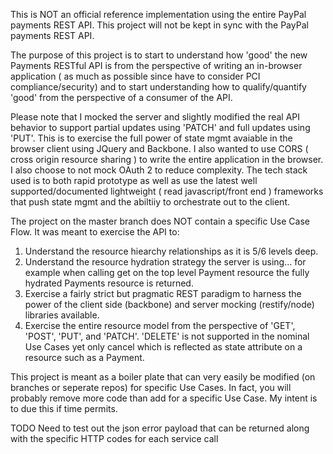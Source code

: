 This is NOT an official reference implementation using the entire PayPal payments REST API.
This project will not be kept in sync with the PayPal payments REST API.

The purpose of this project is to start to understand how 'good' the
   new Payments RESTful API is from the perspective of writing an in-browser
   application ( as much as possible since have to consider PCI compliance/security)
   and to start understanding how to qualify/quantify 'good' from the 
   perspective of a consumer of the API.

Please note that I mocked the server and slightly modified the real API behavior
to support partial updates using 'PATCH' and full updates using 'PUT'. This is
to exercise the full power of state mgmt avaiable in the browser client using
JQuery and Backbone. I also wanted to use CORS ( cross origin resource sharing ) to
write the entire application in the browser.  I also choose to not mock OAuth 2 to reduce complexity.
The tech stack used is to both rapid prototype as well as use the latest 
well supported/documented lightweight ( read javascript/front end ) frameworks
that push state mgmt and the abiltiiy to orchestrate out to the client.


The project on the master branch does NOT contain a specific Use Case Flow. 
It was meant to exercise the API to:

1. Understand the resource hiearchy relationships as it is  5/6 levels deep.
2. Understand the resource hydration strategy the server is using... for example
   when calling get on the top level Payment resource the fully hydrated
   Payments resource is returned.
3. Exercise a fairly strict but pragmatic REST paradigm to harness the power of
   the client side (backbone) and server mocking (restify/node) libraries available.
4. Exercise the entire resource model from the perspective of 'GET', 'POST', 'PUT',
   and 'PATCH'.  'DELETE' is not supported in the nominal Use Cases yet only cancel
   which is reflected as state attribute on a resource such as a Payment.



This project is meant as a boiler plate that can very easily be modified (on branches
or seperate repos) for specific Use Cases.  In fact, you will probably remove more
code than add for a specific Use Case.  My intent is to due this if time permits.



TODO  Need to test out the json error payload that can be returned along with 
      the specific HTTP codes for each service call


